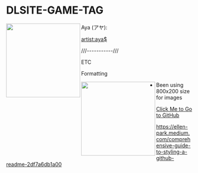 # DLSITE-GAME-TAG




Aya (アヤ): 
<img align="left" width="200" src="https://i.imgur.com/FCkMKxS.png">

[artist:aya$](https://exhentai.org/tag/artist:aya)









///-----------///



ETC

Formatting













<img align="left" width="200" src="https://i.imgur.com/V30Mr6N.gif">



- Been using 800x200 size for images



[Click Me to Go to GitHub](http://github.com)



https://ellen-park.medium.com/comprehensive-guide-to-styling-a-github-readme-2df7a6db1a00



